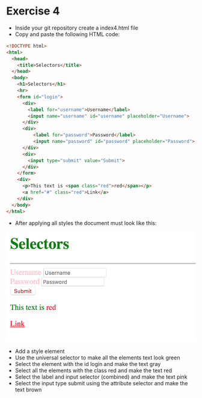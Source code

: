 # Exercise 4

* Inside your git repository create a index4.html file
* Copy and paste the following HTML code:

```html
<!DOCTYPE html>
<html>
  <head>
    <title>Selectors</title>
  </head>
  <body>
    <h1>Selectors</h1>
    <hr>
    <form id="login">
      <div>
        <label for="username">Username</label>
        <input name="username" id="username" placeholder="Username">
      </div>
      <div>
          <label for="password">Password</label>
          <input name="password" id="password" placeholder="Password">
      </div>
      <div>
        <input type="submit" value="Submit">
      </div>
    </form>
    <div>
      <p>This text is <span class="red">red</span></p>
      <a href="#" class="red">Link</a>
    </div>
  </body>
</html>
```

* After applying all styles the document must look like this:

![Ex 4](./results/ex_4.png)

* Add a style element
* Use the universal selector to make all the elements text look green
* Select the element with the id login and make the text gray
* Select all the elements with the class red and make the text red
* Select the label and input selector (combined) and make the text pink
* Select the input type submit using the attribute selector and make the text brown
